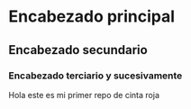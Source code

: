 # Encabezado principal

## Encabezado secundario

### Encabezado terciario y sucesivamente

Hola este es mi primer repo de cinta roja